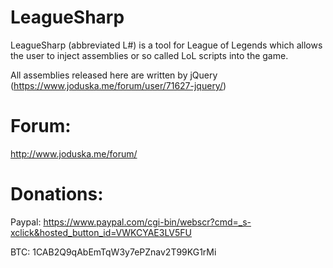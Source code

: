 LeagueSharp
===========

LeagueSharp (abbreviated L#) is a tool for League of Legends which allows the user to inject assemblies or so called LoL scripts into the game.

All assemblies released here are written by jQuery (https://www.joduska.me/forum/user/71627-jquery/)

Forum:
===========

http://www.joduska.me/forum/

Donations:
===========

Paypal: https://www.paypal.com/cgi-bin/webscr?cmd=_s-xclick&hosted_button_id=VWKCYAE3LV5FU

BTC: 1CAB2Q9qAbEmTqW3y7ePZnav2T99KG1rMi
